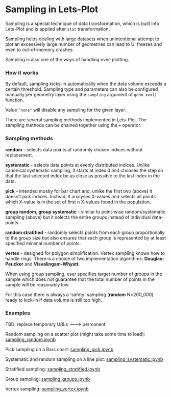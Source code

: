 # Sampling in Lets-Plot

Sampling is a special technique of data transformation, which is built into Lets-Plot and is applied after `stat` transformation.

Sampling helps dealing with large datasets when unintentional attempt to plot an excessively large number of geometries can lead to UI freezes and even to out-of-memory crashes. 

Sampling is also one of the ways of handling over-plotting.

### How it works

By default, sampling kicks-in automatically when the data volume exceeds a certain threshold. 
Sampling type and parameters can also be configured manually per geometry layer using the `sampling` argument of `geom_xxx()` function. 

Value `"none"` will disable any sampling for the given layer.

There are several sampling methods implemented in Lets-Plot. The sampling methods can be chained together using the `+` operator.

### Sampling methods

**random** - selects data points at randomly chosen indices without replacement.

**systematic** - selects data points at evenly distributed indices. Unlike canonical systematic sampling, it starts at index 0 and chooses the step so that the last selected index be as close as possible to the last index in the data.

**pick** - intended mostly for bar chart and, unlike the first two (above) it doesn’t pick indices. Instead, it analyses X-values and selects all points which X-value is in the set of first n X-values found in the population.

**group random, group systematic** - similar to point-wise random/systematic sampling (above) but it selects the entire groups instead of individual data-points.

**random stratified** - randomly selects points from each group proportionally to the group size but also ensures that each group is represented by at least specified minimal number of points.

**vertex** - designed for polygon simplification. Vertex sampling knows how to handle rings. There is a choice of two implementation algorithms: **Douglas-Peucker** and **Visvalingam-Whyatt**. 

When using group sampling, user specifies target number of groups in the sample which does not guarantee that the total number of points in the sample will be reasonably low.

For this case there is always a 'safety' sampling (**random** N=200_000) ready to kick-in if data volume is still too high.


### Examples

TBD: replace temporary URLs ---> permanent

Random sampling on a scatter plot (might take some time to load): 
[sampling_random.ipynb](https://nbviewer.jupyter.org/github/JetBrains/lets-plot/blob/master/docs/examples/jupyter-notebooks/sampling_random.ipynb)

Pick sampling on a Bars chart: 
[sampling_pick.ipynb](https://nbviewer.jupyter.org/github/JetBrains/lets-plot/blob/master/docs/examples/jupyter-notebooks/sampling_pick.ipynb)

Systematic and random sampling on a line plot: 
[sampling_systematic.ipynb](https://nbviewer.jupyter.org/github/JetBrains/lets-plot/blob/master/docs/examples/jupyter-notebooks/sampling_systematic.ipynb)

Stratified sampling: 
[sampling_stratified.ipynb](https://nbviewer.jupyter.org/github/JetBrains/lets-plot/blob/master/docs/examples/jupyter-notebooks/sampling_stratified.ipynb)

Group sampling:
[sampling_groups.ipynb](https://nbviewer.jupyter.org/github/JetBrains/lets-plot/blob/master/docs/examples/jupyter-notebooks/sampling_groups.ipynb)

Vertex sampling:
[sampling_vertex.ipynb](https://nbviewer.jupyter.org/github/JetBrains/lets-plot/blob/master/docs/examples/jupyter-notebooks/sampling_vertex.ipynb)
